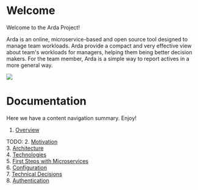 
# Welcome
Welcome to the Arda Project!

Arda is an online, microservice-based and open source tool designed to manage team workloads. Arda provide a compact and very effective view about team's workloads for managers, 
helping them being better decision makers. For the team member, Arda is a simple way to report actives in a more general way.

<a href="https://portal.azure.com/#create/Microsoft.Template/uri/https%3A%2F%2Fraw.githubusercontent.com%2FDXBrazil%2FArdaDeploy%2Fmaster%2Fazuredeploy.json" target="_blank">
    <img src="http://azuredeploy.net/deploybutton.png"/>
</a>


# Documentation
Here we have a content navigation summary. Enjoy!

1. [Overview](https://github.com/DXBrazil/Arda/wiki)<br />

TODO:
2. [Motivation](https://github.com/DXBrazil/Arda/wiki/Motivation)<br />
3. [Architecture](https://github.com/DXBrazil/Arda/wiki/Architecture)<br />
4. [Technologies](https://github.com/DXBrazil/Arda/wiki/Technologies)<br />
5. [First Steps with Microservices](https://github.com/DXBrazil/Arda/wiki/First-Steps-with-Microservices)<br />
6. [Configuration](https://github.com/DXBrazil/Arda/wiki/Configuration)<br />
7. [Technical Decisions](https://github.com/DXBrazil/Arda/wiki/Technical-Decisions)<br />
8. [Authentication](https://github.com/DXBrazil/Arda/wiki/Authentication)<br />

